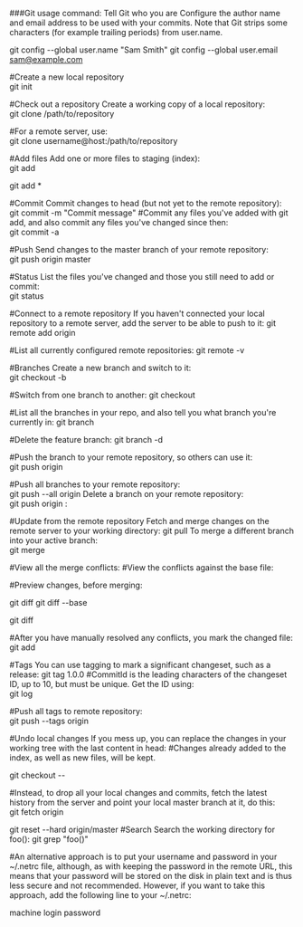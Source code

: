 ###Git usage command:
Tell Git who you are	Configure the author name and email address to be used with your commits.
Note that Git strips some characters (for example trailing periods) from user.name.

git config --global user.name "Sam Smith"
git config --global user.email sam@example.com

#Create a new local repository	 	
git init

#Check out a repository	Create a working copy of a local repository:	
git clone /path/to/repository

#For a remote server, use:	
git clone username@host:/path/to/repository

#Add files	Add one or more files to staging (index):	
git add <filename>

git add *

#Commit	Commit changes to head (but not yet to the remote repository):	
git commit -m "Commit message"
#Commit any files you've added with git add, and also commit any files you've changed since then:	
git commit -a

#Push	Send changes to the master branch of your remote repository:	
git push origin master

#Status	List the files you've changed and those you still need to add or commit:	
git status

#Connect to a remote repository	If you haven't connected your local repository to a remote server, add the server to be able to push to it:	
git remote add origin <server>

#List all currently configured remote repositories:	
git remote -v

#Branches	Create a new branch and switch to it:	
git checkout -b <branchname>

#Switch from one branch to another:	
git checkout <branchname>

#List all the branches in your repo, and also tell you what branch you're currently in:	
git branch

#Delete the feature branch:	
git branch -d <branchname>

#Push the branch to your remote repository, so others can use it:	
git push origin <branchname>

#Push all branches to your remote repository:	
git push --all origin
Delete a branch on your remote repository:	
git push origin :<branchname>

#Update from the remote repository	Fetch and merge changes on the remote server to your working directory:	git pull
To merge a different branch into your active branch:	
git merge <branchname>

#View all the merge conflicts:
#View the conflicts against the base file:

#Preview changes, before merging:

git diff
git diff --base <filename>

git diff <sourcebranch> <targetbranch>

#After you have manually resolved any conflicts, you mark the changed file:	
git add <filename>

#Tags	You can use tagging to mark a significant changeset, such as a release:	
git tag 1.0.0 <commitID>
#CommitId is the leading characters of the changeset ID, up to 10, but must be unique. Get the ID using:	
git log

#Push all tags to remote repository:	
git push --tags origin

#Undo local changes	If you mess up, you can replace the changes in your working tree with the last content in head:
#Changes already added to the index, as well as new files, will be kept.

git checkout -- <filename>

#Instead, to drop all your local changes and commits, fetch the latest history from the server and point your local master branch at it, do this:	
git fetch origin

git reset --hard origin/master
#Search	Search the working directory for foo():	git grep "foo()"

#An alternative approach is to put your username and password in your ~/.netrc file, although, as with keeping the password in the remote URL, this means that your password will be stored on the disk in plain text and is thus less secure and not recommended. However, if you want to take this approach, add the following line to your ~/.netrc:

machine <hostname> login <username> password <password>